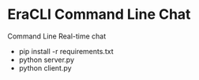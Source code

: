 # EraCLI Command Line Chat
Command Line Real-time chat


* pip install -r requirements.txt
* python server.py
* python client.py
